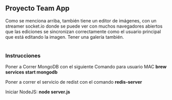 <h2>Proyecto Team App</h2>

Como se menciona arriba, también tiene un editor de imágenes, con un streamer socket.io donde se puede ver con muchos navegadores abiertos que las ediciones se sincronizan correctamente como el usuario principal que está editando la imagen. Tener una galería también.<br>
<br>
<h3>Instrucciones</h3>
<p>Poner a Correr MongoDB con el siguiente Comando para usuario MAC <strong>brew services start mongodb</strong></p>
<p>Poner a correr el servicio de redist con el comando <strong>redis-server</strong></p>
<p>Iniciar NodeJS:  <strong>node server.js</strong></p>
